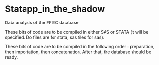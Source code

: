 # Statapp_in_the_shadow
Data analysis of the FFIEC database

These bits of code are to be compiled in either SAS or STATA (it will be specified. Do files are for stata, sas files for sas).

These bits of code are to be compiled in the following order :
preparation, then importation, then concatenation.
After that, the database should be ready.
